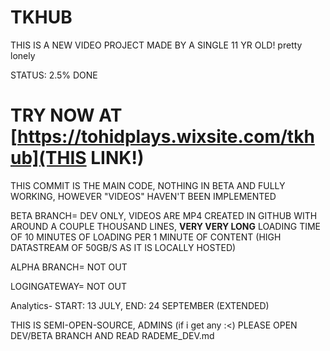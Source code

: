 # TKHUB ###
THIS IS A NEW VIDEO PROJECT MADE BY A SINGLE 11 YR OLD!
pretty lonely


STATUS: 2.5% DONE


# TRY NOW AT [https://tohidplays.wixsite.com/tkhub](THIS LINK!) ### 
THIS COMMIT IS THE MAIN CODE, NOTHING IN BETA AND FULLY WORKING, HOWEVER "VIDEOS" HAVEN'T BEEN IMPLEMENTED


BETA BRANCH= DEV ONLY, VIDEOS ARE MP4 CREATED IN GITHUB WITH AROUND A COUPLE THOUSAND LINES,
**VERY VERY LONG** LOADING TIME OF 10 MINUTES OF LOADING PER 1 MINUTE OF CONTENT 
(HIGH DATASTREAM OF 50GB/S AS IT IS LOCALLY HOSTED) 


ALPHA BRANCH= NOT OUT


LOGINGATEWAY= NOT OUT


Analytics- START: 13 JULY, END: 24 SEPTEMBER (EXTENDED)


THIS IS SEMI-OPEN-SOURCE, ADMINS (if i get any :<) PLEASE OPEN DEV/BETA BRANCH AND READ RADEME_DEV.md
